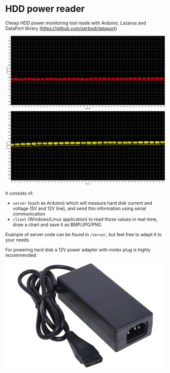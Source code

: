# HDD power reader
Cheap HDD power monitoring tool made with Arduino, Lazarus and DataPort library (https://github.com/serbod/dataport)

![Screenshot](images/5v.png)
![Screenshot](images/12v.png)

It consists of:
- `server` (such as Arduino) which will measure hard disk current and voltage (5V and 12V line), and send this information using serial communication
- `client` (Windows/Linux application) to read those values in real-time, draw a chart and save it as BMP/JPG/PNG

Example of server code can be found in `/server`, but feel free to adapt it to your needs.

For powering hard disk a 12V power adapter with molex plug is highly recommended:

![Screenshot](images/molex_power_adapter.jpg)

